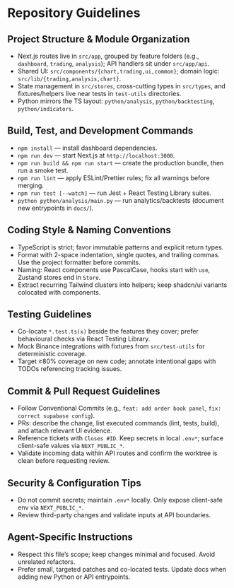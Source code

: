 # Repository Guidelines

## Project Structure & Module Organization
- Next.js routes live in `src/app`, grouped by feature folders (e.g., `dashboard`, `trading`, `analysis`); API handlers sit under `src/app/api`.
- Shared UI: `src/components/{chart,trading,ui,common}`; domain logic: `src/lib/{trading,analysis,chart}`.
- State management in `src/stores`, cross-cutting types in `src/types`, and fixtures/helpers live near tests in `test-utils` directories.
- Python mirrors the TS layout: `python/analysis`, `python/backtesting`, `python/indicators`.

## Build, Test, and Development Commands
- `npm install` — install dashboard dependencies.
- `npm run dev` — start Next.js at `http://localhost:3000`.
- `npm run build && npm run start` — create the production bundle, then run a smoke test.
- `npm run lint` — apply ESLint/Prettier rules; fix all warnings before merging.
- `npm run test [--watch]` — run Jest + React Testing Library suites.
- `python python/analysis/main.py` — run analytics/backtests (document new entrypoints in `docs/`).

## Coding Style & Naming Conventions
- TypeScript is strict; favor immutable patterns and explicit return types.
- Format with 2-space indentation, single quotes, and trailing commas. Use the project formatter before commits.
- Naming: React components use PascalCase, hooks start with `use`, Zustand stores end in `Store`.
- Extract recurring Tailwind clusters into helpers; keep shadcn/ui variants colocated with components.

## Testing Guidelines
- Co-locate `*.test.ts(x)` beside the features they cover; prefer behavioural checks via React Testing Library.
- Mock Binance integrations with fixtures from `src/test-utils` for deterministic coverage.
- Target ≥80% coverage on new code; annotate intentional gaps with TODOs referencing tracking issues.

## Commit & Pull Request Guidelines
- Follow Conventional Commits (e.g., `feat: add order book panel`, `fix: correct supabase config`).
- PRs: describe the change, list executed commands (lint, tests, build), and attach relevant UI evidence.
- Reference tickets with `Closes #ID`. Keep secrets in local `.env*`; surface client-safe values via `NEXT_PUBLIC_*`.
- Validate incoming data within API routes and confirm the worktree is clean before requesting review.

## Security & Configuration Tips
- Do not commit secrets; maintain `.env*` locally. Only expose client-safe env via `NEXT_PUBLIC_*`.
- Review third-party changes and validate inputs at API boundaries.

## Agent-Specific Instructions
- Respect this file’s scope; keep changes minimal and focused. Avoid unrelated refactors.
- Prefer small, targeted patches and co-located tests. Update docs when adding new Python or API entrypoints.
